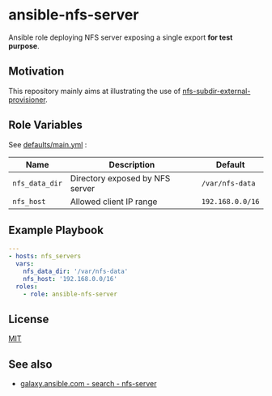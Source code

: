 # ansible-nfs-server

Ansible role deploying NFS server exposing a single export **for test purpose**.

## Motivation

This repository mainly aims at illustrating the use of [nfs-subdir-external-provisioner](https://github.com/kubernetes-sigs/nfs-subdir-external-provisioner?tab=readme-ov-file#kubernetes-nfs-subdir-external-provisioner).

## Role Variables

See [defaults/main.yml](defaults/main.yml) :

| Name           | Description                     | Default          |
| -------------- | ------------------------------- | ---------------- |
| `nfs_data_dir` | Directory exposed by NFS server | `/var/nfs-data`  |
| `nfs_host`     | Allowed client IP range         | `192.168.0.0/16` |

## Example Playbook

```yaml
---
- hosts: nfs_servers
  vars:
    nfs_data_dir: '/var/nfs-data'
    nfs_host: '192.168.0.0/16'
  roles:
    - role: ansible-nfs-server
```

## License

[MIT](LICENSE)

## See also

* [galaxy.ansible.com - search - nfs-server](https://galaxy.ansible.com/ui/search/?keywords=nfs-server)
